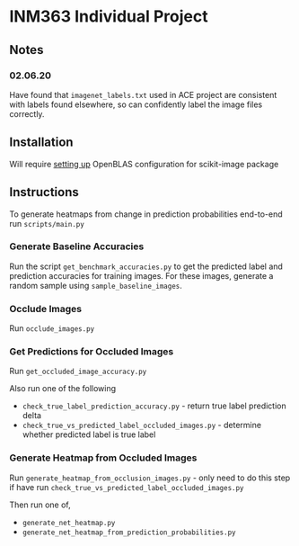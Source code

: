 # INM363 Individual Project

## Notes

### 02.06.20

Have found that `imagenet_labels.txt` used in ACE project are consistent with labels found elsewhere, so can confidently label the image files correctly.

## Installation

Will require [setting up](https://stackoverflow.com/questions/11443302/compiling-numpy-with-openblas-integration) OpenBLAS configuration for scikit-image package

## Instructions

To generate heatmaps from change in prediction probabilities end-to-end run `scripts/main.py`

### Generate Baseline Accuracies

Run the script `get_benchmark_accuracies.py` to get the predicted label and prediction accuracies for training images. For these images, generate a random sample using `sample_baseline_images`.

### Occlude Images

Run `occlude_images.py`

### Get Predictions for Occluded Images

Run `get_occluded_image_accuracy.py`

Also run one of the following
* `check_true_label_prediction_accuracy.py` - return true label prediction delta
* `check_true_vs_predicted_label_occluded_images.py` - determine whether predicted label is true label

### Generate Heatmap from Occluded Images

Run `generate_heatmap_from_occlusion_images.py` - only need to do this step if have run `check_true_vs_predicted_label_occluded_images.py`

Then run one of,
* `generate_net_heatmap.py`
* `generate_net_heatmap_from_prediction_probabilities.py`
